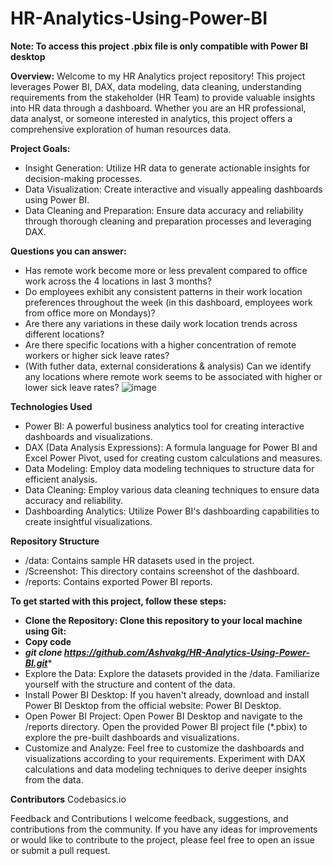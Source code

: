 # HR-Analytics-Using-Power-BI

**Note: To access this project .pbix file is only compatible with  Power BI desktop**

**Overview:**
Welcome to my HR Analytics project repository! This project leverages Power BI, DAX, data modeling, data cleaning, understanding requirements from the stakeholder (HR Team) to provide valuable insights into HR data through a dashboard. Whether you are an HR professional, data analyst, or someone interested in analytics, this project offers a comprehensive exploration of human resources data.


**Project Goals:**
- Insight Generation: Utilize HR data to generate actionable insights for decision-making processes.
- Data Visualization: Create interactive and visually appealing dashboards using Power BI.
- Data Cleaning and Preparation: Ensure data accuracy and reliability through thorough cleaning and preparation processes and leveraging DAX.

**Questions you can answer:**
- Has remote work become more or less prevalent compared to office work across the 4 locations in last 3 months?
- Do employees exhibit any consistent patterns in their work location preferences throughout the week (in this dashboard, employees work from office more on Mondays)?
- Are there any variations in these daily work location trends across different locations?
- Are there specific locations with a higher concentration of remote workers or higher sick leave rates?
- (With futher data, external considerations & analysis) Can we identify any locations where remote work seems to be associated with higher or lower sick leave rates?
![image](https://github.com/Ashvakg/HR-Analytics-Using-Power-BI/assets/83398283/a0680e8f-c112-41ce-bf57-15bcfbbf45e9)

**Technologies Used**
- Power BI: A powerful business analytics tool for creating interactive dashboards and visualizations.
- DAX (Data Analysis Expressions): A formula language for Power BI and Excel Power Pivot, used for creating custom calculations and measures.
- Data Modeling: Employ data modeling techniques to structure data for efficient analysis.
- Data Cleaning: Employ various data cleaning techniques to ensure data accuracy and reliability.
- Dashboarding Analytics: Utilize Power BI's dashboarding capabilities to create insightful visualizations.

**Repository Structure**
- /data: Contains sample HR datasets used in the project.
- /Screenshot: This directory contains screenshot of the dashboard.
- /reports: Contains exported Power BI reports.

**To get started with this project, follow these steps:**

- **Clone the Repository: Clone this repository to your local machine using Git:**
- **Copy code**
- ***git clone https://github.com/Ashvakg/HR-Analytics-Using-Power-BI.git****
- Explore the Data: Explore the datasets provided in the /data. Familiarize yourself with the structure and content of the data.
- Install Power BI Desktop: If you haven't already, download and install Power BI Desktop from the official website: Power BI Desktop.
- Open Power BI Project: Open Power BI Desktop and navigate to the /reports directory. Open the provided Power BI project file (*.pbix) to explore the pre-built dashboards and visualizations.
- Customize and Analyze: Feel free to customize the dashboards and visualizations according to your requirements. Experiment with DAX calculations and data modeling techniques to derive deeper insights from the data.

**Contributors**
Codebasics.io

Feedback and Contributions
I welcome feedback, suggestions, and contributions from the community. If you have any ideas for improvements or would like to contribute to the project, please feel free to open an issue or submit a pull request.
